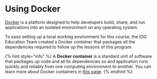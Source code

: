 # Using Docker

[Docker](https://www.docker.com/) is a platform designed to help developers build, share, and run applications into an isolated environment on any operating system. 

To ease setting up a local working environment for this course, the IOG Education Team created a Docker container that packages all the dependencies required to follow up the lessons of this program

{% hint style="info" %}
A **Docker container** is a standard unit of software that packages up code and all its dependencies so and application runs quickly and reliably from one computing environment to another. You can learn more about Docker containers in [this page](https://www.docker.com/resources/what-container/).
{% endhint %}

